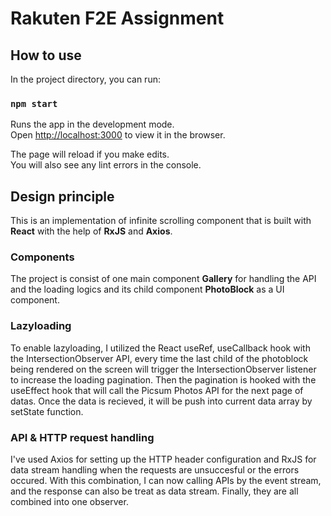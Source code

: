 # Rakuten F2E Assignment


## How to use

In the project directory, you can run:

### `npm start`

Runs the app in the development mode.\
Open [http://localhost:3000](http://localhost:3000) to view it in the browser.

The page will reload if you make edits.\
You will also see any lint errors in the console.

## Design principle
This is an implementation of infinite scrolling component that is built with **React** with the help of **RxJS** and **Axios**.

### Components

The project is consist of one main component **Gallery** for handling the API and the loading logics and its child component **PhotoBlock** as a UI component.


### Lazyloading
To enable lazyloading, I utilized the React useRef, useCallback hook with the IntersectionObserver API, every time the last child of the photoblock being rendered on the screen will trigger the IntersectionObserver listener to increase the loading pagination.
Then the pagination is hooked with the useEffect hook that will call the Picsum Photos API for the next page of datas. Once the data is recieved, it will be push into current data array by setState function.

### API & HTTP request handling
I've used Axios for setting up the HTTP header configuration and RxJS for data stream handling when the requests are unsuccesful or the errors occured. With this combination, I can now  calling APIs by the event stream, and the response can also be treat as data stream. Finally, they are all combined into one observer.